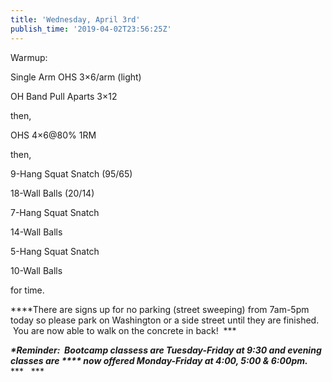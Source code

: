 ```yaml
---
title: 'Wednesday, April 3rd'
publish_time: '2019-04-02T23:56:25Z'
---
```


Warmup:

Single Arm OHS 3×6/arm (light)

OH Band Pull Aparts 3×12

then,

OHS 4×6\@80% 1RM

then,

9-Hang Squat Snatch (95/65)

18-Wall Balls (20/14)

7-Hang Squat Snatch

14-Wall Balls

5-Hang Squat Snatch

10-Wall Balls

for time.

***\*There are signs up for no parking (street sweeping) from 7am-5pm
today so please park on Washington or a side street until they are
finished.  You are now able to walk on the concrete in back!  ***

***\*Reminder:  Bootcamp classess are Tuesday-Friday at 9:30 and evening
classes are **** now offered Monday-Friday at 4:00, 5:00 & 6:00pm.***
***   ***

